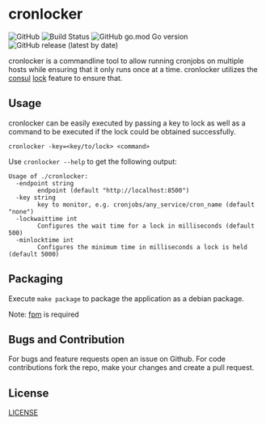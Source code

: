 # cronlocker

![GitHub](https://img.shields.io/github/license/viafintech/cronlocker) ![Build Status](https://github.com/viafintech/cronlocker/actions/workflows/test.yml/badge.svg)  ![GitHub go.mod Go version](https://img.shields.io/github/go-mod/go-version/viafintech/cronlocker) ![GitHub release (latest by date)](https://img.shields.io/github/v/release/viafintech/cronlocker)

cronlocker is a commandline tool to allow running cronjobs on multiple hosts while ensuring that it only runs once at a time.
cronlocker utilizes the [consul](https://www.consul.io/) [lock](https://www.consul.io/docs/commands/lock.html) feature to ensure that.

## Usage

cronlocker can be easily executed by passing a key to lock as well as a command to be executed if the lock could be obtained successfully.

```
cronlocker -key=<key/to/lock> <command>
```

Use `cronlocker --help` to get the following output:

```
Usage of ./cronlocker:
  -endpoint string
        endpoint (default "http://localhost:8500")
  -key string
        key to monitor, e.g. cronjobs/any_service/cron_name (default "none")
  -lockwaittime int
        Configures the wait time for a lock in milliseconds (default 500)
  -minlocktime int
        Configures the minimum time in milliseconds a lock is held (default 5000)
```

## Packaging

Execute `make package` to package the application as a debian package.

Note: [fpm](https://github.com/jordansissel/fpm) is required

## Bugs and Contribution

For bugs and feature requests open an issue on Github. For code contributions fork the repo, make your changes and create a pull request.

## License

[LICENSE](LICENSE)
